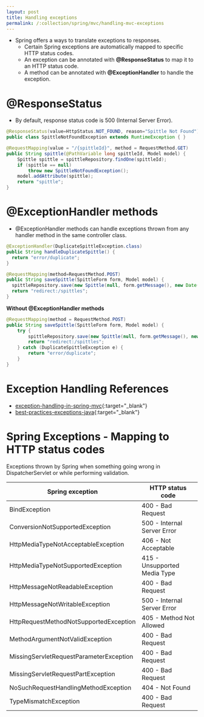 ```yaml
---
layout: post
title: Handling exceptions
permalink: /:collection/spring/mvc/handling-mvc-exceptions
---
```


- Spring offers a ways to translate exceptions to responses.
  - Certain Spring exceptions are automatically mapped to specific HTTP status codes.
  - An exception can be annotated with **@ResponseStatus** to map it to an HTTP status code.
  - A method can be annotated with **@ExceptionHandler** to handle the exception.

# @ResponseStatus
- By default, response status code is 500 (Internal Server Error).

```java
@ResponseStatus(value=HttpStatus.NOT_FOUND, reason="Spittle Not Found")
public class SpittleNotFoundException extends RuntimeException { }
```
```java
@RequestMapping(value = "/{spittleId}", method = RequestMethod.GET)
public String spittle(@PathVariable long spittleId, Model model) {
    Spittle spittle = spittleRepository.findOne(spittleId);
    if (spittle == null)
        throw new SpittleNotFoundException();
    model.addAttribute(spittle);
    return "spittle";
}
```

# @ExceptionHandler methods
- @ExceptionHandler methods can handle exceptions thrown from any handler method in the same controller class.

```java
@ExceptionHandler(DuplicateSpittleException.class)
public String handleDuplicateSpittle() {
  return "error/duplicate";
}
```
```java
@RequestMapping(method=RequestMethod.POST)
public String saveSpittle(SpittleForm form, Model model) {
  spittleRepository.save(new Spittle(null, form.getMessage(), new Date(), form.getLongitude(), form.getLatitude()));
  return "redirect:/spittles";
}
```

**Without @ExceptionHandler methods**

```java
@RequestMapping(method = RequestMethod.POST)
public String saveSpittle(SpittleForm form, Model model) {
    try {
        spittleRepository.save(new Spittle(null, form.getMessage(), new Date(), form.getLongitude(), form.getLatitude()));
        return "redirect:/spittles";
    } catch (DuplicateSpittleException e) {
        return "error/duplicate";
    }
}
```

# Exception Handling References
- [exception-handling-in-spring-mvc](https://spring.io/blog/2013/11/01/exception-handling-in-spring-mvc){:target="_blank"}
- [best-practices-exceptions-java](https://stackify.com/best-practices-exceptions-java){:target="_blank"}

# Spring Exceptions - Mapping to HTTP status codes

Exceptions thrown by Spring when something going wrong in DispatcherServlet or while performing validation.

|Spring exception|	HTTP status code|
|---|---|	
|BindException| 400 - Bad Request|
|ConversionNotSupportedException |500 - Internal Server Error|
|HttpMediaTypeNotAcceptableException |406 - Not Acceptable|
|HttpMediaTypeNotSupportedException |415 - Unsupported Media Type|
|HttpMessageNotReadableException |400 - Bad Request|
|HttpMessageNotWritableException |500 - Internal Server Error|
|HttpRequestMethodNotSupportedException |405 - Method Not Allowed|
|MethodArgumentNotValidException |400 - Bad Request|
|MissingServletRequestParameterException |400 - Bad Request|
|MissingServletRequestPartException| 400 - Bad Request|
|NoSuchRequestHandlingMethodException| 404 - Not Found|
|TypeMismatchException |400 - Bad Request|

